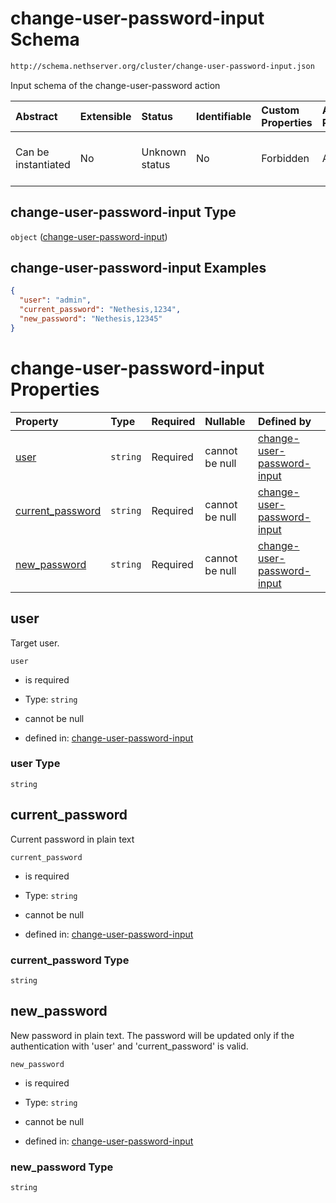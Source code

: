 # change-user-password-input Schema

```txt
http://schema.nethserver.org/cluster/change-user-password-input.json
```

Input schema of the change-user-password action

| Abstract            | Extensible | Status         | Identifiable | Custom Properties | Additional Properties | Access Restrictions | Defined In                                                                                        |
| :------------------ | :--------- | :------------- | :----------- | :---------------- | :-------------------- | :------------------ | :------------------------------------------------------------------------------------------------ |
| Can be instantiated | No         | Unknown status | No           | Forbidden         | Allowed               | none                | [change-user-password-input.json](cluster/change-user-password-input.json "open original schema") |

## change-user-password-input Type

`object` ([change-user-password-input](change-user-password-input.md))

## change-user-password-input Examples

```json
{
  "user": "admin",
  "current_password": "Nethesis,1234",
  "new_password": "Nethesis,12345"
}
```

# change-user-password-input Properties

| Property                              | Type     | Required | Nullable       | Defined by                                                                                                                                                                                  |
| :------------------------------------ | :------- | :------- | :------------- | :------------------------------------------------------------------------------------------------------------------------------------------------------------------------------------------ |
| [user](#user)                         | `string` | Required | cannot be null | [change-user-password-input](change-user-password-input-properties-user.md "http://schema.nethserver.org/cluster/change-user-password-input.json#/properties/user")                         |
| [current_password](#current_password) | `string` | Required | cannot be null | [change-user-password-input](change-user-password-input-properties-current_password.md "http://schema.nethserver.org/cluster/change-user-password-input.json#/properties/current_password") |
| [new_password](#new_password)         | `string` | Required | cannot be null | [change-user-password-input](change-user-password-input-properties-new_password.md "http://schema.nethserver.org/cluster/change-user-password-input.json#/properties/new_password")         |

## user

Target user.

`user`

*   is required

*   Type: `string`

*   cannot be null

*   defined in: [change-user-password-input](change-user-password-input-properties-user.md "http://schema.nethserver.org/cluster/change-user-password-input.json#/properties/user")

### user Type

`string`

## current_password

Current password in plain text

`current_password`

*   is required

*   Type: `string`

*   cannot be null

*   defined in: [change-user-password-input](change-user-password-input-properties-current_password.md "http://schema.nethserver.org/cluster/change-user-password-input.json#/properties/current_password")

### current_password Type

`string`

## new_password

New password in plain text. The password will be updated only if the authentication with 'user' and 'current_password' is valid.

`new_password`

*   is required

*   Type: `string`

*   cannot be null

*   defined in: [change-user-password-input](change-user-password-input-properties-new_password.md "http://schema.nethserver.org/cluster/change-user-password-input.json#/properties/new_password")

### new_password Type

`string`
